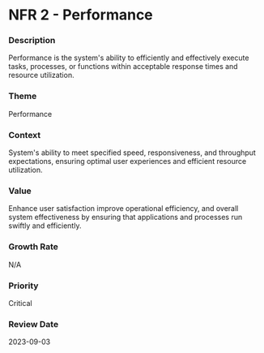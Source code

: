 

#  NFR 2 - Performance



### Description

Performance is the system's ability to efficiently and effectively execute tasks, processes, or functions within acceptable response times and resource utilization.




### Theme

Performance





### Context

System's ability to meet specified speed, responsiveness, and throughput expectations, ensuring optimal user experiences and efficient resource utilization.





### Value

Enhance user satisfaction improve operational efficiency, and overall system effectiveness by ensuring that applications and processes run swiftly and efficiently.





### Growth Rate

N/A









### Priority

Critical



















### Review Date

2023-09-03

